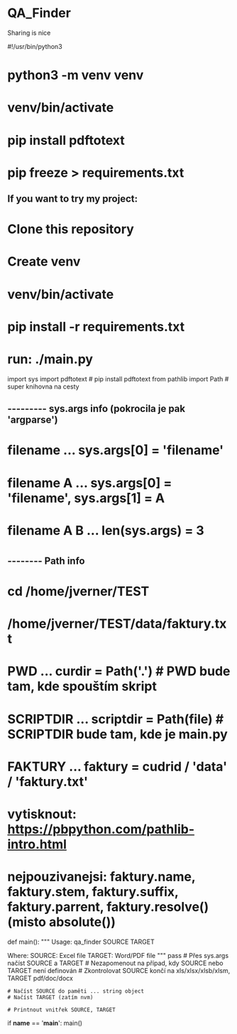 # QA_Finder

Sharing is nice

#!/usr/bin/python3

# python3 -m venv venv
# venv/bin/activate
# pip install pdftotext
# pip freeze > requirements.txt

## If you want to try my project:
# Clone this repository
# Create venv
# venv/bin/activate
# pip install -r requirements.txt
# run: ./main.py


import sys
import pdftotext  # pip install pdftotext
from pathlib import Path  # super knihovna na cesty

## --------- sys.args info (pokrocila je pak 'argparse')
# filename ... sys.args[0] = 'filename'
# filename A ... sys.args[0] = 'filename', sys.args[1] = A
# filename A B ... len(sys.args) = 3
#

## -------- Path info
# cd /home/jverner/TEST
# /home/jverner/TEST/data/faktury.txt
# PWD ... curdir = Path('.')  # PWD bude tam, kde spouštím skript
# SCRIPTDIR ... scriptdir = Path(__file__)  # SCRIPTDIR bude tam, kde je main.py
# FAKTURY ... faktury = cudrid / 'data' / 'faktury.txt'
# vytisknout: https://pbpython.com/pathlib-intro.html
# nejpouzivanejsi: faktury.name, faktury.stem, faktury.suffix, faktury.parrent, faktury.resolve() (misto absolute())


def main():
	"""
Usage: qa_finder SOURCE TARGET

Where:
	SOURCE: Excel file
    TARGET: Word/PDF file
"""
    pass
	# Přes sys.args načíst SOURCE a TARGET
    # Nezapomenout na případ, kdy SOURCE nebo TARGET není definován
    # Zkontrolovat SOURCE končí na xls/xlsx/xlsb/xlsm, TARGET pdf/doc/docx
	
    # Načíst SOURCE do paměti ... string object
    # Načíst TARGET (zatím nvm)
    
    # Printnout vnitřek SOURCE, TARGET
  
if __name__ == '__main__':
    main()
